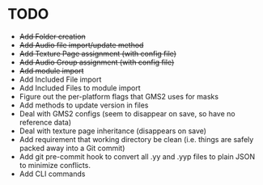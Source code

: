 # TODO

+ ~~Add Folder creation~~
+ ~~Add Audio file import/update method~~
+ ~~Add Texture Page assignment (with config file)~~
+ ~~Add Audio Group assignment (with config file)~~
+ ~~Add module import~~
+ Add Included File import
+ Add Included Files to module import
+ Figure out the per-platform flags that GMS2 uses for masks
+ Add methods to update version in files
+ Deal with GMS2 configs (seem to disappear on save, so have no reference data)
+ Deal with texture page inheritance (disappears on save)
+ Add requirement that working directory be clean (i.e. things are safely packed away into a Git commit)
+ Add git pre-commit hook to convert all .yy and .yyp files to plain JSON to minimize conflicts.
+ Add CLI commands
